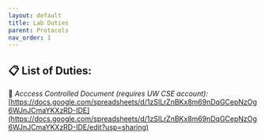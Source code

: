 ```yaml
---
layout: default
title: Lab Duties
parent: Protocols
nav_order: 1
---
```


## 📋 List of Duties:
🛑 *Acccess Controlled Document (requires UW CSE account):*
[https://docs.google.com/spreadsheets/d/1zSILrZnBKx8m69nDqGCepNzOg6WJnJCmaYKXzRD-IDE](https://docs.google.com/spreadsheets/d/1zSILrZnBKx8m69nDqGCepNzOg6WJnJCmaYKXzRD-IDE/edit?usp=sharing)
